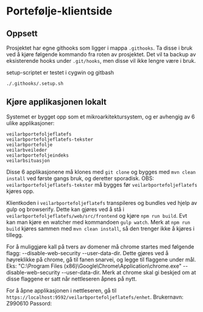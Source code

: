 # Portefølje-klientside

## Oppsett

Prosjektet har egne githooks som ligger i mappa `.githooks`.
Ta disse i bruk ved å kjøre følgende kommando fra roten av prosjektet.
Det vil ta backup av eksisterende hooks under `.git/hooks`, men disse vil ikke lengre være i bruk.

setup-scriptet er testet i cygwin og gitbash

```
./.githooks/.setup.sh
```

## Kjøre applikasjonen lokalt

Systemet er bygget opp som et mikroarkitektursystem, og er avhengig av 6 ulike applikasjoner:
```
veilarbportefoljeflatefs
veilarbportefoljeflatefs-tekster
veilarbportefolje
veilarbveileder
veilarbportefoljeindeks
veilarbsituasjon
```
Disse 6 applikasjonene må klones med `git clone` og bygges med `mvn clean install` ved første gangs bruk, og deretter sporadisk. OBS: `veilarbportefoljeflatefs-tekster` må bygges før `veilarbportefoljeflatefs` kjøres opp.

Klientkoden i `veilarbportefoljeflatefs` transpileres og bundles ved hjelp av gulp og browserify. Dette kan gjøres ved å stå i `veilarbportefoljeflatefs/web/src/frontend` og kjøre `npm run build`. Evt kan man kjøre en watcher med kommandoen `gulp watch`. Merk at `npm run build` kjøres sammen med `mvn clean install`, så den trenger ikke å kjøres i tillegg.

For å muliggjøre kall på tvers av domener må chrome startes med følgende flagg: --disable-web-security --user-data-dir. Dette gjøres ved å høyreklikke på chrome, gå til fanen snarvei, og legge til flaggene under mål. Eks: "C:\Program Files (x86)\Google\Chrome\Application\chrome.exe" --disable-web-security --user-data-dir. Merk at chrome skal gi beskjed om at disse flaggene er satt når nettleseren åpnes på nytt.

For å åpne applikasjonen i nettleseren, gå til `https://localhost:9592/veilarbportefoljeflatefs/enhet`.
Brukernavn: Z990610
Passord: 